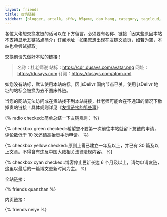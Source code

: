 ```yaml
---
layout: friends
title: 友情链接
sidebar: [blogger, artalk, sffw, h5game, dao_hang, category, tagcloud, webinfo, bwbak, heisibak, dulaoshi, chat]
---
```


各位大佬想交换友链的话可以在下方留言，必须要有名称、链接「因某些原因本站不支持显示友链站点简介」订阅地址「如果您想出现在友链文章页，如若为空，本站也会尝试抓取」

交换前请先做好本站的链接！

<!-- more -->

> 名称：杜老师说
站标：https://cdn.dusays.com/avatar.png
网址：https://dusays.com
订阅：https://dusays.com/atom.xml

如您没有站标，默认使用本站站标。因 jsDelivr 国内节点已关，使用 jsDelivr 地址的站标会被换为去不图床外链。

当您的网站无法访问或在贵站找不到本站链接，杜老师可能会在不通知的情况下撤掉贵站链接！具体规则详见《[友情链接的那些事](https://dusays.com/634/)》

{% radio checked::简单总结一下友链规则： %}

{% checkbox green checked::希望您不要第一次前往本站就留下友链的申请，评论数低于 10 次还请高抬贵手勿申请。 %}

{% checkbox yellow checked::原则上需已建立一年及以上，并已有 30 篇及以上文章。不得含有违反中国大陆相关法律法规内容。 %}

{% checkbox cyan checked::博客停止更新长达 6 个月及以上，请勿申请友链，这里以最后的一篇博文更新时间为主。 %}

全站链接：

{% friends quanzhan %}

内页链接：

{% friends neiye %}
